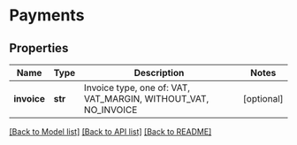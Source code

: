 # Payments

## Properties
Name | Type | Description | Notes
------------ | ------------- | ------------- | -------------
**invoice** | **str** | Invoice type, one of: VAT, VAT_MARGIN, WITHOUT_VAT, NO_INVOICE | [optional] 

[[Back to Model list]](../README.md#documentation-for-models) [[Back to API list]](../README.md#documentation-for-api-endpoints) [[Back to README]](../README.md)



